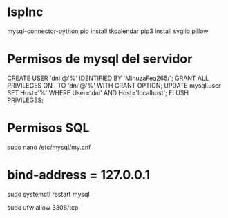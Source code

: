 # IspInc

mysql-connector-python
pip install tkcalendar
pip3 install svglib pillow


# Permisos de mysql del servidor
CREATE USER 'dni'@'%' IDENTIFIED BY 'MinuzaFea265/';
GRANT ALL PRIVILEGES ON *.* TO 'dni'@'%' WITH GRANT OPTION;
UPDATE mysql.user SET Host='%' WHERE User='dni' AND Host='localhost';
FLUSH PRIVILEGES;


# Permisos SQL
sudo nano /etc/mysql/my.cnf
# bind-address = 127.0.0.1

sudo systemctl restart mysql

sudo ufw allow 3306/tcp
